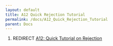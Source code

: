 ```yaml
---
layout: default
title: A12 Quick Rejection Tutorial
permalink: /docs/A12_Quick_Rejection_Tutorial
parent: Docs
---
```


1.  REDIRECT [A12: Quick Tutorial on
    Rejection](/A12:_Quick_Tutorial_on_Rejection "wikilink")